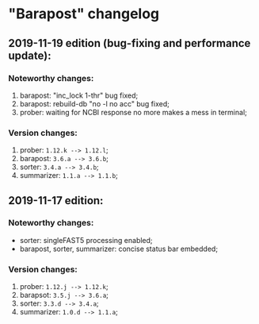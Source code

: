 # "Barapost" changelog

## 2019-11-19 edition (bug-fixing and performance update):

### Noteworthy changes:

1. barapost: "inc_lock 1-thr" bug fixed;
2. barapost: rebuild-db "no -l no acc" bug fixed;
3. prober: waiting for NCBI response no more makes a mess in terminal;

### Version changes:

1. prober: `1.12.k --> 1.12.l`;
2. barapost: `3.6.a --> 3.6.b`;
3. sorter: `3.4.a --> 3.4.b`;
4. summarizer: `1.1.a --> 1.1.b`;

## 2019-11-17 edition:

### Noteworthy changes:

- sorter: singleFAST5 processing enabled;
- barapost, sorter, summarizer: concise status bar embedded;

### Version changes:

1. prober: `1.12.j --> 1.12.k`;
2. barapsot: `3.5.j --> 3.6.a`;
3. sorter: `3.3.d --> 3.4.a`;
4. summarizer: `1.0.d --> 1.1.a`;